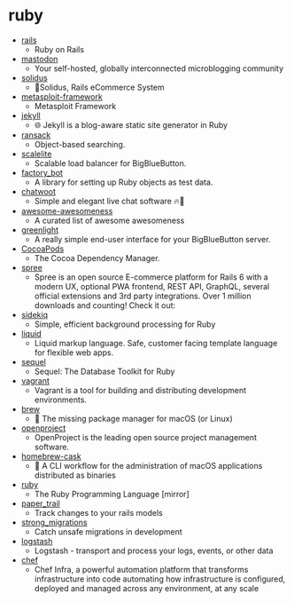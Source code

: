 # ruby
- [rails](https://github.com/rails/rails)
  - Ruby on Rails
- [mastodon](https://github.com/tootsuite/mastodon)
  - Your self-hosted, globally interconnected microblogging community
- [solidus](https://github.com/solidusio/solidus)
  - 🛒Solidus, Rails eCommerce System
- [metasploit-framework](https://github.com/rapid7/metasploit-framework)
  - Metasploit Framework
- [jekyll](https://github.com/jekyll/jekyll)
  - 🌐 Jekyll is a blog-aware static site generator in Ruby
- [ransack](https://github.com/activerecord-hackery/ransack)
  - Object-based searching.
- [scalelite](https://github.com/blindsidenetworks/scalelite)
  - Scalable load balancer for BigBlueButton.
- [factory_bot](https://github.com/thoughtbot/factory_bot)
  - A library for setting up Ruby objects as test data.
- [chatwoot](https://github.com/chatwoot/chatwoot)
  - Simple and elegant live chat software 🔥💬
- [awesome-awesomeness](https://github.com/bayandin/awesome-awesomeness)
  - A curated list of awesome awesomeness
- [greenlight](https://github.com/bigbluebutton/greenlight)
  - A really simple end-user interface for your BigBlueButton server.
- [CocoaPods](https://github.com/CocoaPods/CocoaPods)
  - The Cocoa Dependency Manager.
- [spree](https://github.com/spree/spree)
  - Spree is an open source E-commerce platform for Rails 6 with a modern UX, optional PWA frontend, REST API, GraphQL, several official extensions and 3rd party integrations. Over 1 million downloads and counting! Check it out:
- [sidekiq](https://github.com/mperham/sidekiq)
  - Simple, efficient background processing for Ruby
- [liquid](https://github.com/Shopify/liquid)
  - Liquid markup language. Safe, customer facing template language for flexible web apps.
- [sequel](https://github.com/jeremyevans/sequel)
  - Sequel: The Database Toolkit for Ruby
- [vagrant](https://github.com/hashicorp/vagrant)
  - Vagrant is a tool for building and distributing development environments.
- [brew](https://github.com/Homebrew/brew)
  - 🍺 The missing package manager for macOS (or Linux)
- [openproject](https://github.com/opf/openproject)
  - OpenProject is the leading open source project management software.
- [homebrew-cask](https://github.com/Homebrew/homebrew-cask)
  - 🍻 A CLI workflow for the administration of macOS applications distributed as binaries
- [ruby](https://github.com/ruby/ruby)
  - The Ruby Programming Language [mirror]
- [paper_trail](https://github.com/paper-trail-gem/paper_trail)
  - Track changes to your rails models
- [strong_migrations](https://github.com/ankane/strong_migrations)
  - Catch unsafe migrations in development
- [logstash](https://github.com/elastic/logstash)
  - Logstash - transport and process your logs, events, or other data
- [chef](https://github.com/chef/chef)
  - Chef Infra, a powerful automation platform that transforms infrastructure into code automating how infrastructure is configured, deployed and managed across any environment, at any scale
